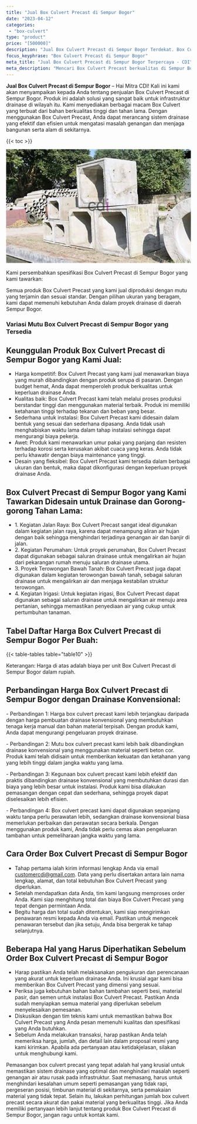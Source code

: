 ```yaml
---
title: "Jual Box Culvert Precast di Sempur Bogor"
date: "2023-04-12"
categories:
 - "box-culvert"
type: "product"
price: "[500000]"
description: "Jual Box Culvert Precast di Sempur Bogor Terdekat. Box Culvert Precast unggulan untuk kebutuhan konstruksi dengan performa optimal. Konsultasikan kebutuhan Anda sekarang."
focus_keyphrase: "Box Culvert Precast di Sempur Bogor"
meta_title: "Jual Box Culvert Precast di Sempur Bogor Terpercaya - CDI"
meta_description: "Mencari Box Culvert Precast berkualitas di Sempur Bogor? Layanan profesional kami siap membantu dengan kualitas premium. Segera hubungi kami."
---
```


**Jual Box Culvert Precast di Sempur Bogor** – Hai Mitra CDI! Kali ini kami akan menyampaikan kepada Anda tentang penjualan Box Culvert Precast di Sempur Bogor. Produk ini adalah solusi yang sangat baik untuk infrastruktur drainase di wilayah itu. Kami menyediakan berbagai macam Box Culvert yang terbuat dari bahan berkualitas tinggi dan tahan lama. Dengan menggunakan Box Culvert Precast, Anda dapat merancang sistem drainase yang efektif dan efisien untuk mengatasi masalah genangan dan menjaga bangunan serta alam di sekitarnya.

{{< toc >}}

![Jual Box Culvert Precast di Sempur Bogor](/images/box-culvert/box-culvert-17.jpg)

Kami persembahkan spesifikasi Box Culvert Precast di Sempur Bogor yang kami tawarkan:

Semua produk Box Culvert Precast yang kami jual diproduksi dengan mutu yang terjamin dan sesuai standar. Dengan pilihan ukuran yang beragam, kami dapat memenuhi kebutuhan Anda dalam proyek drainase di daerah Sempur Bogor.

### Variasi Mutu Box Culvert Precast di Sempur Bogor yang Tersedia 

## Keunggulan Produk Box Culvert Precast di Sempur Bogor yang Kami Jual:

*   Harga kompetitif: Box Culvert Precast yang kami jual menawarkan biaya yang murah dibandingkan dengan produk serupa di pasaran. Dengan budget hemat, Anda dapat memperoleh produk berkualitas untuk keperluan drainase Anda.
*   Kualitas baik: Box Culvert Precast kami telah melalui proses produksi berstandar tinggi dan menggunakan material terbaik. Produk ini memiliki ketahanan tinggi terhadap tekanan dan beban yang besar.
*   Sederhana untuk instalasi: Box Culvert Precast kami didesain dalam bentuk yang sesuai dan sederhana dipasang. Anda tidak usah menghabiskan waktu lama dalam tahap instalasi sehingga dapat mengurangi biaya pekerja.
*   Awet: Produk kami menawarkan umur pakai yang panjang dan resisten terhadap korosi serta kerusakan akibat cuaca yang keras. Anda tidak perlu khawatir dengan biaya maintenance yang tinggi.
*   Desain yang fleksibel: Box Culvert Precast kami tersedia dalam berbagai ukuran dan bentuk, maka dapat dikonfigurasi dengan keperluan proyek drainase Anda.

## Box Culvert Precast di Sempur Bogor yang Kami Tawarkan Didesain untuk Drainase dan Gorong-gorong Tahan Lama:

*   1\. Kegiatan Jalan Raya: Box Culvert Precast sangat ideal digunakan dalam kegiatan jalan raya, karena dapat menampung aliran air hujan dengan baik sehingga menghindari terjadinya genangan air dan banjir di jalan.
*   2\. Kegiatan Perumahan: Untuk proyek perumahan, Box Culvert Precast dapat digunakan sebagai saluran drainase untuk mengalirkan air hujan dari pekarangan rumah menuju saluran drainase utama.
*   3\. Proyek Terowongan Bawah Tanah: Box Culvert Precast juga dapat digunakan dalam kegiatan terowongan bawah tanah, sebagai saluran drainase untuk mengalirkan air dan menjaga kestabilan struktur terowongan.
*   4\. Kegiatan Irigasi: Untuk kegiatan irigasi, Box Culvert Precast dapat digunakan sebagai saluran drainase untuk mengalirkan air menuju area pertanian, sehingga memastikan penyediaan air yang cukup untuk pertumbuhan tanaman.

## Tabel Daftar Harga Box Culvert Precast di Sempur Bogor Per Buah:

{{< table-tables table="table10" >}}

Keterangan: Harga di atas adalah biaya per unit Box Culvert Precast di Sempur Bogor dalam rupiah.

## Perbandingan Harga Box Culvert Precast di Sempur Bogor dengan Drainase Konvensional:

\- Perbandingan 1: Harga box culvert precast kami lebih terjangkau daripada dengan harga pembuatan drainase konvensional yang membutuhkan tenaga kerja manual dan bahan material terpisah. Dengan produk kami, Anda dapat mengurangi pengeluaran proyek drainase.

\- Perbandingan 2: Mutu box culvert precast kami lebih baik dibandingkan drainase konvensional yang menggunakan material seperti beton cor. Produk kami telah didisain untuk memberikan kekuatan dan ketahanan yang yang lebih tinggi dalam jangka waktu yang lama.

\- Perbandingan 3: Kegunaan box culvert precast kami lebih efektif dan praktis dibandingkan drainase konvensional yang membutuhkan durasi dan biaya yang lebih besar untuk instalasi. Produk kami bisa dilakukan pemasangan dengan cepat dan sederhana, sehingga proyek dapat diselesaikan lebih efisien.

\- Perbandingan 4: Box culvert precast kami dapat digunakan sepanjang waktu tanpa perlu perawatan lebih, sedangkan drainase konvensional biasa memerlukan perbaikan dan perawatan secara berkala. Dengan menggunakan produk kami, Anda tidak perlu cemas akan pengeluaran tambahan untuk pemeliharaan jangka waktu yang lama.

## Cara Order Box Culvert Precast di Sempur Bogor

*   Tahap pertama ialah kirim informasi lengkap Anda via email customercdi@gmail.com. Data yang perlu disertakan antara lain nama lengkap, alamat, dan total kebutuhan Box Culvert Precast yang diperlukan.
*   Setelah mendapatkan data Anda, tim kami langsung memproses order Anda. Kami siap menghitung total dan biaya Box Culvert Precast yang tepat dengan permintaan Anda.
*   Begitu harga dan total sudah ditentukan, kami siap mengirimkan penawaran resmi kepada Anda via email. Pastikan untuk mengecek penawaran tersebut dan jika setuju, Anda bisa bergerak ke tahap selanjutnya.

## Beberapa Hal yang Harus Diperhatikan Sebelum Order Box Culvert Precast di Sempur Bogor

*   Harap pastikan Anda telah melaksanakan pengukuran dan perencanaan yang akurat untuk keperluan drainase Anda. Ini krusial agar kami bisa memberikan Box Culvert Precast yang dimensi yang sesuai.
*   Periksa juga kebutuhan bahan bahan tambahan seperti besi, material pasir, dan semen untuk instalasi Box Culvert Precast. Pastikan Anda sudah menyiapkan semua material yang diperlukan sebelum menyelesaikan pemesanan.
*   Diskusikan dengan tim teknis kami untuk memastikan bahwa Box Culvert Precast yang Anda pesan memenuhi kualitas dan spesifikasi yang Anda butuhkan.
*   Sebelum Anda melakukan transaksi, harap pastikan Anda telah memeriksa harga, jumlah, dan detail lain dalam proposal resmi yang kami kirimkan. Apabila ada pertanyaan atau ketidakjelasan, silakan untuk menghubungi kami.

Pemasangan box culvert precast yang tepat adalah hal yang krusial untuk memastikan sistem drainase yang optimal dan menghindari masalah seperti genangan air atau rusak pada infrastruktur. Saat memasang, harus untuk menghindari kesalahan umum seperti pemasangan yang tidak rapi, pergeseran posisi, timbunan material di sekitarnya, serta pemakaian material yang tidak tepat. Selain itu, lakukan perhitungan jumlah box culvert precast secara akurat dan pakai material yang berkualitas tinggi. Jika Anda memiliki pertanyaan lebih lanjut tentang produk Box Culvert Precast di Sempur Bogor, jangan ragu untuk kontak kami.